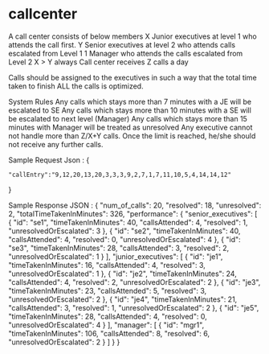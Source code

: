 # callcenter

A call center consists of below members 
X Junior executives at level 1 who attends the call first. 
Y Senior executives at level 2 who attends calls escalated from Level 1
1 Manager who attends the calls escalated from Level 2
X > Y always
Call center receives Z calls a day

Calls should be assigned to the executives in such a way that the total time taken to finish ALL the calls is optimized.  

System Rules
Any calls which stays more than 7 minutes with a JE will be escalated to SE
Any calls which stays more than 10 minutes with a SE will be escalated to next level (Manager)
Any calls which stays more than 15 minutes with Manager will be treated as unresolved
Any executive cannot not handle more than Z/X+Y calls. Once the limit is reached, he/she should not receive any further calls.

Sample Request Json :
{
	
	"callEntry":"9,12,20,13,20,3,3,3,9,2,7,1,7,11,10,5,4,14,14,12"

}

Sample Response JSON :
{
    "num_of_calls": 20,
    "resolved": 18,
    "unresolved": 2,
    "totalTimeTakenInMinutes": 326,
    "performance": {
        "senior_executives": [
            {
                "id": "se1",
                "timeTakenInMinutes": 40,
                "callsAttended": 4,
                "resolved": 1,
                "unresolvedOrEscalated": 3
            },
            {
                "id": "se2",
                "timeTakenInMinutes": 40,
                "callsAttended": 4,
                "resolved": 0,
                "unresolvedOrEscalated": 4
            },
            {
                "id": "se3",
                "timeTakenInMinutes": 28,
                "callsAttended": 3,
                "resolved": 2,
                "unresolvedOrEscalated": 1
            }
        ],
        "junior_executives": [
            {
                "id": "je1",
                "timeTakenInMinutes": 16,
                "callsAttended": 4,
                "resolved": 3,
                "unresolvedOrEscalated": 1
            },
            {
                "id": "je2",
                "timeTakenInMinutes": 24,
                "callsAttended": 4,
                "resolved": 2,
                "unresolvedOrEscalated": 2
            },
            {
                "id": "je3",
                "timeTakenInMinutes": 23,
                "callsAttended": 5,
                "resolved": 3,
                "unresolvedOrEscalated": 2
            },
            {
                "id": "je4",
                "timeTakenInMinutes": 21,
                "callsAttended": 3,
                "resolved": 1,
                "unresolvedOrEscalated": 2
            },
            {
                "id": "je5",
                "timeTakenInMinutes": 28,
                "callsAttended": 4,
                "resolved": 0,
                "unresolvedOrEscalated": 4
            }
        ],
        "manager": [
            {
                "id": "mgr1",
                "timeTakenInMinutes": 106,
                "callsAttended": 8,
                "resolved": 6,
                "unresolvedOrEscalated": 2
            }
        ]
    }
}